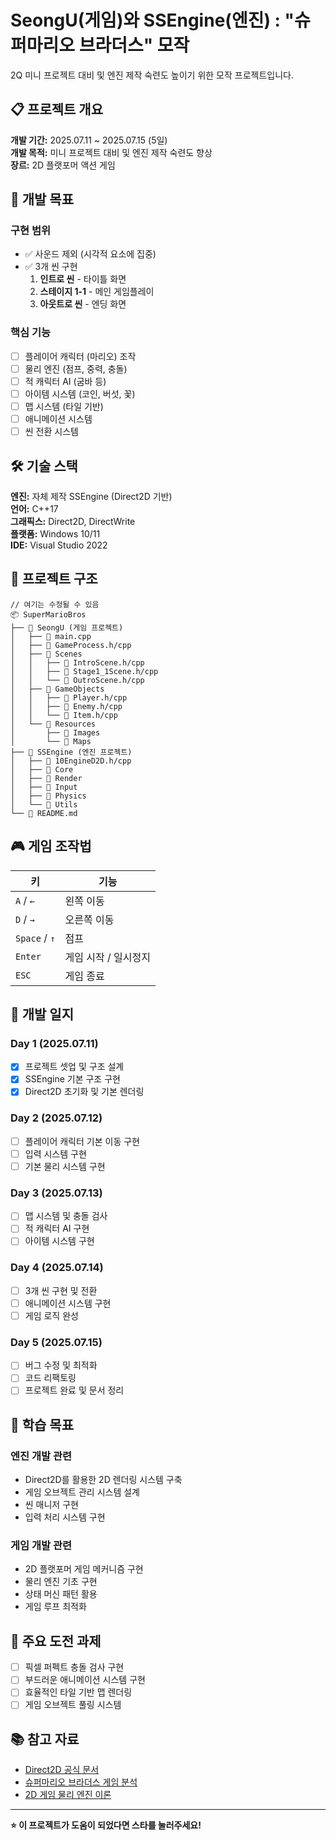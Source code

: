 ﻿# SeongU(게임)와 SSEngine(엔진) : "슈퍼마리오 브라더스" 모작

2Q 미니 프로젝트 대비 및 엔진 제작 숙련도 높이기 위한 모작 프로젝트입니다.

## 📋 프로젝트 개요

**개발 기간:** 2025.07.11 ~ 2025.07.15 (5일)  
**개발 목적:** 미니 프로젝트 대비 및 엔진 제작 숙련도 향상  
**장르:** 2D 플랫포머 액션 게임  

## 🎯 개발 목표

### 구현 범위
- ✅ 사운드 제외 (시각적 요소에 집중)
- ✅ 3개 씬 구현
  1. **인트로 씬** - 타이틀 화면
  2. **스테이지 1-1** - 메인 게임플레이
  3. **아웃트로 씬** - 엔딩 화면

### 핵심 기능
- [ ] 플레이어 캐릭터 (마리오) 조작
- [ ] 물리 엔진 (점프, 중력, 충돌)
- [ ] 적 캐릭터 AI (굼바 등)
- [ ] 아이템 시스템 (코인, 버섯, 꽃)
- [ ] 맵 시스템 (타일 기반)
- [ ] 애니메이션 시스템
- [ ] 씬 전환 시스템

## 🛠️ 기술 스택

**엔진:** 자체 제작 SSEngine (Direct2D 기반)  
**언어:** C++17  
**그래픽스:** Direct2D, DirectWrite  
**플랫폼:** Windows 10/11  
**IDE:** Visual Studio 2022  

## 📁 프로젝트 구조

```
// 여기는 수정될 수 있음
📦 SuperMarioBros
├── 📂 SeongU (게임 프로젝트)
│   ├── 📄 main.cpp
│   ├── 📄 GameProcess.h/cpp
│   ├── 📂 Scenes
│   │   ├── 📄 IntroScene.h/cpp
│   │   ├── 📄 Stage1_1Scene.h/cpp
│   │   └── 📄 OutroScene.h/cpp
│   ├── 📂 GameObjects
│   │   ├── 📄 Player.h/cpp
│   │   ├── 📄 Enemy.h/cpp
│   │   └── 📄 Item.h/cpp
│   └── 📂 Resources
│       ├── 📂 Images
│       └── 📂 Maps
├── 📂 SSEngine (엔진 프로젝트)
│   ├── 📄 10EngineD2D.h/cpp
│   ├── 📂 Core
│   ├── 📂 Render
│   ├── 📂 Input
│   ├── 📂 Physics
│   └── 📂 Utils
└── 📄 README.md
```

## 🎮 게임 조작법

| 키 | 기능 |
|---|---|
| `A` / `←` | 왼쪽 이동 |
| `D` / `→` | 오른쪽 이동 |
| `Space` / `↑` | 점프 |
| `Enter` | 게임 시작 / 일시정지 |
| `ESC` | 게임 종료 |


## 📝 개발 일지

### Day 1 (2025.07.11)
- [x] 프로젝트 셋업 및 구조 설계
- [x] SSEngine 기본 구조 구현
- [x] Direct2D 초기화 및 기본 렌더링

### Day 2 (2025.07.12)
- [ ] 플레이어 캐릭터 기본 이동 구현
- [ ] 입력 시스템 구현
- [ ] 기본 물리 시스템 구현

### Day 3 (2025.07.13)
- [ ] 맵 시스템 및 충돌 검사
- [ ] 적 캐릭터 AI 구현
- [ ] 아이템 시스템 구현

### Day 4 (2025.07.14)
- [ ] 3개 씬 구현 및 전환
- [ ] 애니메이션 시스템 구현
- [ ] 게임 로직 완성

### Day 5 (2025.07.15)
- [ ] 버그 수정 및 최적화
- [ ] 코드 리팩토링
- [ ] 프로젝트 완료 및 문서 정리

## 🎯 학습 목표

### 엔진 개발 관련
- Direct2D를 활용한 2D 렌더링 시스템 구축
- 게임 오브젝트 관리 시스템 설계
- 씬 매니저 구현
- 입력 처리 시스템 구현

### 게임 개발 관련
- 2D 플랫포머 게임 메커니즘 구현
- 물리 엔진 기초 구현
- 상태 머신 패턴 활용
- 게임 루프 최적화

## 🔧 주요 도전 과제

- [ ] 픽셀 퍼펙트 충돌 검사 구현
- [ ] 부드러운 애니메이션 시스템 구현
- [ ] 효율적인 타일 기반 맵 렌더링
- [ ] 게임 오브젝트 풀링 시스템

## 📚 참고 자료

- [Direct2D 공식 문서](https://docs.microsoft.com/en-us/windows/win32/direct2d/direct2d-portal)
- [슈퍼마리오 브라더스 게임 분석](https://www.youtube.com/watch?v=zRGRJRUWafY)
- [2D 게임 물리 엔진 이론](https://www.toptal.com/game/video-game-physics-part-i-an-introduction-to-rigid-body-dynamics)

---

**⭐ 이 프로젝트가 도움이 되었다면 스타를 눌러주세요!**